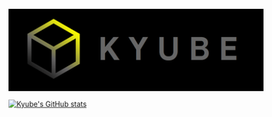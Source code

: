 ![Logo](https://github.com/Kyube5/Kyube5/blob/main/logo1.PNG)

[![Kyube's GitHub stats](https://github-readme-stats.vercel.app/api?username=Kyube)](https://github.com/Kyube5/Kyube5)
